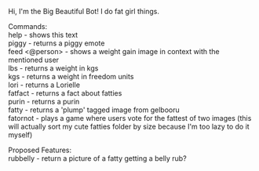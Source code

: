 Hi, I'm the Big Beautiful Bot! I do fat girl things.  

Commands:  
help - shows this text  
piggy - returns a piggy emote  
feed <@person> - shows a weight gain image in context with the mentioned user  
lbs <lbs> - returns a weight in kgs  
kgs <kgs> - returns a weight in freedom units  
lori - returns a Lorielle  
fatfact - returns a fact about fatties  
purin - returns a purin  
fatty - returns a 'plump' tagged image from gelbooru  
fatornot - plays a game where users vote for the fattest of two images (this will actually sort my cute fatties folder by size because I'm too lazy to do it myself)  

Proposed Features:  
rubbelly - return a picture of a fatty getting a belly rub?  
